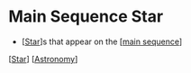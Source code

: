 # Main Sequence Star

- [[Star]]s that appear on the [[main sequence]]

[[Star]] [[Astronomy]]

[//begin]: # "Autogenerated link references for markdown compatibility"
[Star]: star "Star"
[main sequence]: main-sequence "Main Sequence"
[Astronomy]: astronomy "Astronomy"
[//end]: # "Autogenerated link references"